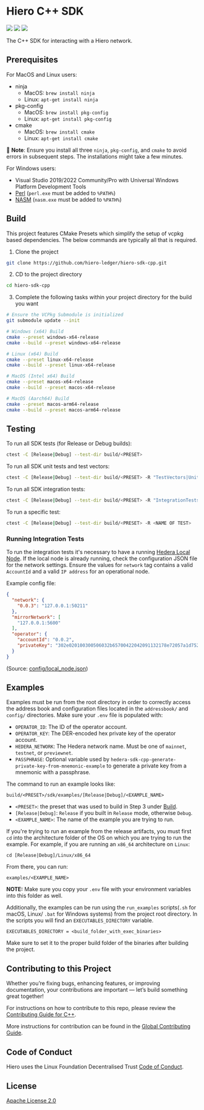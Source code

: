 # Hiero C++ SDK

![](https://img.shields.io/badge/c++-17-blue)
![](https://img.shields.io/badge/cmake-3.24-blue)
[![](https://github.com/hashgraph/hedera-sdk-cpp/actions/workflows/flow-pull-request-checks.yaml/badge.svg)](https://github.com/hashgraph/hedera-sdk-cpp/actions/workflows/flow-pull-request-checks.yaml)

The C++ SDK for interacting with a Hiero network.

## Prerequisites

For MacOS and Linux users:

- ninja
  - MacOS: `brew install ninja`
  - Linux: `apt-get install ninja`
- pkg-config
  - MacOS: `brew install pkg-config`
  - Linux: `apt-get install pkg-config`
- cmake
  - MacOS: `brew install cmake`
  - Linux: `apt-get install cmake`

📣 **Note**: Ensure you install all three `ninja`, `pkg-config`, and `cmake` to avoid errors in subsequent steps. The
installations might take a few minutes.

For Windows users:

- Visual Studio 2019/2022 Community/Pro with Universal Windows Platform Development Tools
- [Perl](http://strawberryperl.com/) (`perl.exe` must be added to `%PATH%`)
- [NASM](https://www.nasm.us) (`nasm.exe` must be added to `%PATH%`)

## Build

This project features CMake Presets which simplify the setup of vcpkg based dependencies. The below commands are
typically all that is required.

1. Clone the project

```sh
git clone https://github.com/hiero-ledger/hiero-sdk-cpp.git
```

2. CD to the project directory

```sh
cd hiero-sdk-cpp
```

3. Complete the following tasks within your project directory for the build you want

```sh
# Ensure the VCPkg Submodule is initialized
git submodule update --init

# Windows (x64) Build
cmake --preset windows-x64-release
cmake --build --preset windows-x64-release

# Linux (x64) Build
cmake --preset linux-x64-release
cmake --build --preset linux-x64-release

# MacOS (Intel x64) Build
cmake --preset macos-x64-release
cmake --build --preset macos-x64-release

# MacOS (Aarch64) Build
cmake --preset macos-arm64-release
cmake --build --preset macos-arm64-release
```

## Testing

To run all SDK tests (for Release or Debug builds):

```sh
ctest -C [Release|Debug] --test-dir build/<PRESET>
```

To run all SDK unit tests and test vectors:

```sh
ctest -C [Release|Debug] --test-dir build/<PRESET> -R "TestVectors|UnitTests"
```

To run all SDK integration tests:

```sh
ctest -C [Release|Debug] --test-dir build/<PRESET> -R "IntegrationTests"
```

To run a specific test:

```sh
ctest -C [Release|Debug] --test-dir build/<PRESET> -R <NAME OF TEST>
```

### Running Integration Tests

To run the integration tests it's necessary to have a
running [Hedera Local Node](https://github.com/hashgraph/hedera-local-node). If the local node is already running, check
the configuration JSON file for the network settings. Ensure the values for `network` tag contains a valid `AccountId`
and a valid `IP address` for an operational node.

Example config file:

```JSON
{
  "network": {
    "0.0.3": "127.0.0.1:50211"
  },
  "mirrorNetwork": [
    "127.0.0.1:5600"
  ],
  "operator": {
    "accountId": "0.0.2",
    "privateKey": "302e020100300506032b65700422042091132178e72057a1d7528025956fe39b0b847f200ab59b2fdd367017f3087137"
  }
}
```

(Source: [config/local_node.json](https://github.com/hiero-ledger/hiero-sdk-cpp/blob/main/config/local_node.json))

## Examples

Examples must be run from the root directory in order to correctly access the address book and configuration files
located in the `addressbook/` and `config/` directories. Make sure your `.env` file is populated with:

- `OPERATOR_ID`: The ID of the operator account.
- `OPERATOR_KEY`: The DER-encoded hex private key of the operator account.
- `HEDERA_NETWORK`: The Hedera network name. Must be one of `mainnet`, `testnet`, or `previewnet`.
- `PASSPHRASE`: Optional variable used by `hedera-sdk-cpp-generate-private-key-from-mnemonic-example` to generate a
  private key from a mnemonic with a passphrase.

The command to run an example looks like:

```shell
build/<PRESET>/sdk/examples/[Release|Debug]/<EXAMPLE_NAME>
```

- `<PRESET>`: the preset that was used to build in Step 3 under [Build](#build).
- `[Release|Debug]`: `Release` if you built in `Release` mode, otherwise `Debug`.
- `<EXAMPLE_NAME>`: The name of the example you are trying to run.

If you're trying to run an example from the release artifacts, you must first `cd` into the architecture folder of the
OS on which you are trying to run the example. For example, if you are running an `x86_64` architecture on `Linux`:

```shell
cd [Release|Debug]/Linux/x86_64
```

From there, you can run:

```shell
examples/<EXAMPLE_NAME>
```

**NOTE:** Make sure you copy your `.env` file with your environment variables into this folder as well.

Additionally, the examples can be run using the `run_examples` scripts(`.sh` for macOS, Linux/ `.bat` for Windows systems) from the project root directory. In the scripts you will find an `EXECUTABLES_DIRECTORY` variable.

```
EXECUTABLES_DIRECTORY = <build_folder_with_exec_binaries>
```

Make sure to set it to the proper build folder of the binaries after building the project.

## Contributing to this Project

Whether you’re fixing bugs, enhancing features, or improving documentation, your contributions are important — let’s build something great together!

For instructions on how to contribute to this repo, please
review the [Contributing Guide for C++](CONTRIBUTING.md).

More instructions for contribution can be found in the
[Global Contributing Guide](https://github.com/hashgraph/.github/blob/main/CONTRIBUTING.md).

## Code of Conduct

Hiero uses the Linux Foundation Decentralised Trust [Code of Conduct]([https://github.com/hashgraph/.github/blob/main/CODE_OF_CONDUCT.md](https://www.lfdecentralizedtrust.org/code-of-conduct)).

## License

[Apache License 2.0](LICENSE)
